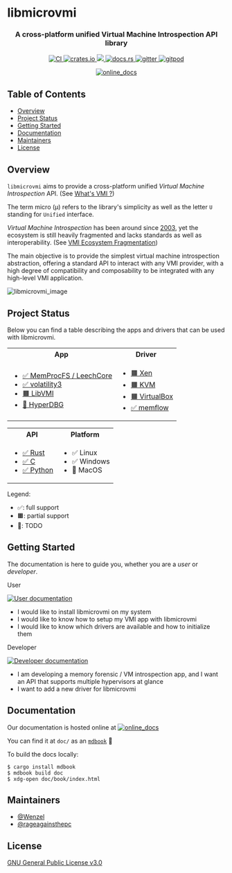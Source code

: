 # libmicrovmi

<h3 align="center">
    A cross-platform unified Virtual Machine Introspection API library
</h3>

<p align="center">
    <a href="https://github.com/Wenzel/libmicrovmi/actions?query=workflow%3ACI">
        <img src="https://github.com/Wenzel/libmicrovmi/workflows/CI/badge.svg" alt="CI"/>
    </a>
    <a href="https://crates.io/crates/microvmi">
        <img src="https://img.shields.io/crates/v/microvmi.svg" alt="crates.io"/>
    </a>
    <a href="https://deps.rs/repo/github/Wenzel/libmicrovmi">
        <img src="https://deps.rs/repo/github/Wenzel/libmicrovmi/status.svg"/>
    </a>
    <a href="https://docs.rs/microvmi">
        <img src="https://docs.rs/microvmi/badge.svg" alt="docs.rs">
    </a>
    <a href="https://gitter.im/libmicrovmi/community">
        <img src="https://badges.gitter.im/libmicrovmi/community.svg" alt="gitter">
    </a>
    <a href="https://gitpod.io/#https://github.com/Wenzel/libmicrovmi">
        <img src="https://img.shields.io/badge/Gitpod-ready--to--code-blue?logo=gitpod" alt="gitpod"/>
    </a>
</p>
<p align="center">
    <a href="https://wenzel.github.io/libmicrovmi/">
        <img src="https://img.shields.io/badge/Online-Documentation-green?style=for-the-badge&logo=gitbook" alt="online_docs"/>
    </a>
</p>

## Table of Contents

- [Overview](#overview)
- [Project Status](#project-status)
- [Getting Started](#getting-started)
- [Documentation](#documentation)
- [Maintainers](#maintainers)
- [License](#license)

## Overview

`libmicrovmi` aims to provide a cross-platform unified _Virtual Machine Introspection_ API. (See [What's VMI ?](https://wenzel.github.io/libmicrovmi/explanation/vmi_api.html))

The term micro (μ) refers to the library's simplicity as well as the letter `U`
standing for `Unified` interface.

_Virtual Machine Introspection_ has been around since [2003](https://www.ndss-symposium.org/ndss2003/virtual-machine-introspection-based-architecture-intrusion-detection/),
yet the ecosystem is still heavily fragmented and lacks standards as well as interoperability. (See [VMI Ecosystem Fragmentation](https://wenzel.github.io/libmicrovmi/explanation/vmi_ecosystem.html))

The main objective is to provide the simplest virtual machine introspection abstraction, offering a standard API to interact with
any VMI provider, with a high degree of compatibility and composability to be integrated with any high-level VMI application.

![libmicrovmi_image](https://user-images.githubusercontent.com/964610/110927584-1dfc4500-8326-11eb-9ed5-a0732296082b.png)

## Project Status

Below you can find a table describing the apps and drivers that can be used
with libmicrovmi.

<table>
  <tbody>
    <tr>
        <th align="center">App</th>
        <th align="center">Driver</th>
    </tr>
    <tr>
        <td>
            <ul>
                <li><a href="https://wenzel.github.io/libmicrovmi/reference/integration/leechcore.html">✅ MemProcFS / LeechCore</a></li>
                <li><a href="https://wenzel.github.io/libmicrovmi/reference/integration/volatility3.html">✅ volatility3</a></li>
                <li><a href="https://wenzel.github.io/libmicrovmi/reference/integration/libvmi.html">🟧 LibVMI</a></li>
                <li><a href="https://github.com/Wenzel/libmicrovmi/issues/139">🔲 HyperDBG</a></li>
            </ul>
        </td>
        <td>
            <ul>
                <li><a href="https://wenzel.github.io/libmicrovmi/reference/drivers/xen.html">🟧 Xen</a></li>
                <li><a href="https://wenzel.github.io/libmicrovmi/reference/drivers/kvm.html">🟧 KVM</a></li>
                <li><a href="https://wenzel.github.io/libmicrovmi/reference/drivers/virtualbox.html">🟧 VirtualBox</a></li>
                <li><a href="https://wenzel.github.io/libmicrovmi/reference/drivers/memflow.html">✅ memflow</a></li>
            </ul>
        </td>
    </tr>
  </tbody>
</table>

<table>
    <tbody>
        <tr>
            <th align="center">API</th>
            <th align="center">Platform</th>
        </tr>
        <tr>
            <td>
                <ul>
                    <li><a href="https://wenzel.github.io/libmicrovmi/reference/api/rust_api.html">✅ Rust</a></li>
                    <li><a href="https://wenzel.github.io/libmicrovmi/reference/api/c_api.html">✅ C</a></li>
                    <li><a href="https://wenzel.github.io/libmicrovmi/reference/api/python_api.html">✅ Python</a></li>
                </ul>
            </td>
            <td>
                <ul>
                    <li>✅ Linux</li>
                    <li>✅ Windows</li>
                    <li>🔲 MacOS</li>
                </ul>
            </td>
        </tr>
    </tbody>
</table>

Legend:
- ✅: full support
- 🟧: partial support
- 🔲: TODO

## Getting Started

The documentation is here to guide you, whether you are a *user* or *developer*.

User

[![User documentation](https://user-images.githubusercontent.com/964610/134169948-bf8de1df-6169-4c5a-918a-04bf71fc7c61.png)](https://wenzel.github.io/libmicrovmi/tutorial/installation.html)

- I would like to install libmicrovmi on my system
- I would like to know how to setup my VMI app with libmicrovmi
- I would like to know which drivers are available and how to initialize them

Developer

[![Developer documentation](https://user-images.githubusercontent.com/964610/134168828-85f2cf4b-1d4f-455b-af10-f0ba8c49eb05.png)](https://wenzel.github.io/libmicrovmi/developer/libmicrovmi.html)

- I am developing a memory forensic / VM introspection app, and I want an API that supports multiple hypervisors at glance
- I want to add a new driver for libmicrovmi

## Documentation

Our documentation is hosted online at [![online_docs](https://img.shields.io/badge/Online-Documentation-green)](https://wenzel.github.io/libmicrovmi/)

You can find it at `doc/` as an [`mdbook`](https://rust-lang.github.io/mdBook/) 📖

To build the docs locally:
~~~
$ cargo install mdbook
$ mdbook build doc
$ xdg-open doc/book/index.html
~~~


## Maintainers

- [@Wenzel](https://github.com/Wenzel)
- [@rageagainsthepc](https://github.com/rageagainsthepc)

## License

[GNU General Public License v3.0](https://github.com/Wenzel/pyvmidbg/blob/master/LICENSE)
